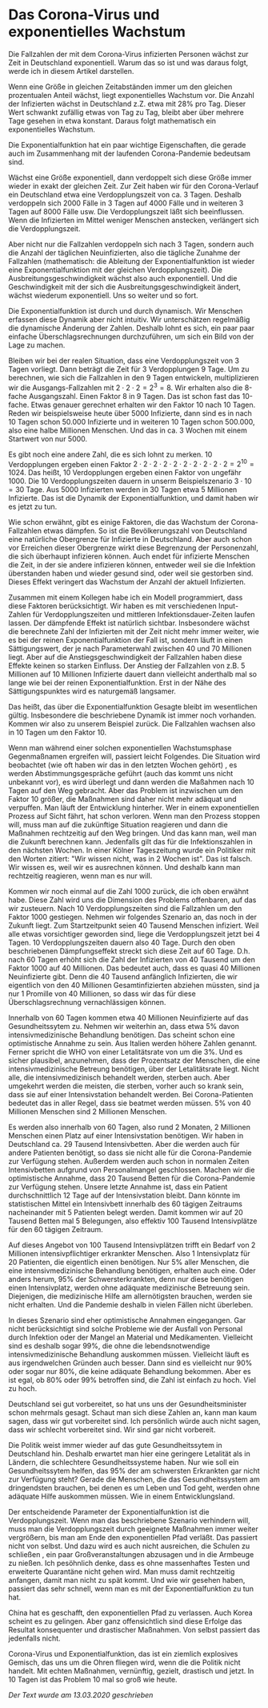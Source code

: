 # Das Corona-Virus und exponentielles Wachstum


Die Fallzahlen der mit dem Corona-Virus infizierten Personen wächst zur Zeit in Deutschland exponentiell. Warum das so ist und was daraus folgt, werde ich in diesem Artikel darstellen.

Wenn eine Größe in gleichen Zeitabständen immer um den gleichen prozentualen Anteil wächst, liegt exponentielles Wachstum vor. Die Anzahl der Infizierten wächst in Deutschland z.Z. etwa mit 28% pro Tag. Dieser Wert schwankt zufällig etwas von Tag zu Tag, bleibt aber über mehrere Tage gesehen in etwa konstant. Daraus folgt mathematisch ein exponentielles Wachstum. 

Die Exponentialfunktion hat ein paar wichtige Eigenschaften, die gerade auch im Zusammenhang mit der laufenden Corona-Pandemie bedeutsam sind. 

Wächst eine Größe exponentiell, dann verdoppelt sich diese Größe immer wieder in exakt der gleichen Zeit. Zur Zeit haben wir für den Corona-Verlauf ein Deutschland etwa eine Verdopplungszeit von ca. 3 Tagen. Deshalb verdoppeln sich 2000 Fälle in 3 Tagen auf 4000 Fälle und in weiteren 3 Tagen auf 8000 Fälle usw. Die Verdopplungszeit läßt sich beeinflussen. Wenn die Infizierten im Mittel weniger Menschen anstecken, verlängert sich die Verdopplungszeit.

Aber nicht nur die Fallzahlen verdoppeln sich nach 3 Tagen, sondern auch die Anzahl der täglichen Neuinfizierten, also die tägliche Zunahme der Fallzahlen (mathematisch: die Ableitung der Exponentialfunktion ist wieder eine Exponentialfunktion mit der gleichen Verdopplungszeit). Die Ausbreitungsgeschwindigkeit wächst also auch exponentiell.  Und die Geschwindigkeit mit der sich die Ausbreitungsgeschwindigkeit ändert, wächst wiederum exponentiell. Uns so weiter und so fort. 

Die Exponentialfunktion ist durch und durch dynamisch. Wir Menschen erfassen diese Dynamik aber nicht intuitiv. Wir unterschätzen regelmäßig die dynamische Änderung der Zahlen. Deshalb lohnt es sich, ein paar paar einfache Überschlagsrechnungen durchzuführen, um sich ein Bild von der Lage zu machen.

Bleiben wir bei der realen Situation, dass eine Verdopplungszeit von 3 Tagen vorliegt. Dann beträgt die Zeit für 3 Verdopplungen 9 Tage. Um zu berechnen, wie sich die Fallzahlen in den 9 Tagen entwickeln, multiplizieren wir die Ausgangs-Fallzahlen mit $2 \cdot 2 \cdot 2 = 2^3 = 8$. Wir erhalten also die 8-fache Ausgangszahl. Einen Faktor 8 in 9 Tagen. Das ist schon fast das 10-fache. Etwas genauer gerechnet erhalten wir den Faktor 10 nach 10 Tagen. Reden wir beispielsweise heute über 5000 Infizierte, dann sind es in nach 10 Tagen schon 50.000 Infizierte und in weiteren 10 Tagen schon 500.000, also eine halbe Millionen Menschen. Und das in ca. 3 Wochen mit einem Startwert von nur 5000.

Es gibt noch eine andere Zahl, die es sich lohnt zu merken. 10 Verdopplungen ergeben einen Faktor $2 \cdot 2 \cdot 2 \cdot 2 \cdot 2 \cdot 2 \cdot 2 \cdot 2 \cdot 2 \cdot 2= 2^{10} = 1024$.  Das heißt, 10 Verdopplungen ergeben einen Faktor von ungefähr 1000. Die 10 Verdopplungszeiten dauern in unserm Beispielszenario $3 \cdot 10 = 30$  Tage. Aus 5000 Infizierten werden in 30 Tagen etwa 5 Millionen Infizierte. Das ist die Dynamik der Exponentialfunktion, und damit haben wir es jetzt zu tun.

Wie schon erwähnt, gibt es einige Faktoren, die das Wachstum der Corona-Fallzahlen etwas dämpfen. So ist die Bevölkerungszahl von Deutschland eine natürliche Obergrenze für Infizierte in Deutschland. Aber auch schon vor Erreichen dieser Obergrenze wirkt diese Begrenzung der Personenzahl, die sich überhaupt infizieren können.  Auch endet für infizierte Menschen die Zeit, in der sie andere infizieren können, entweder weil sie die Infektion überstanden haben und wieder gesund sind, oder weil sie gestorben sind. Dieses Effekt veringert das Wachstum der Anzahl der aktuell Infizierten. 

Zusammen mit einem Kollegen habe ich ein Modell programmiert, dass diese Faktoren berücksichtigt. Wir haben es mit verschiedenen Input-Zahlen für Verdopplungszeiten und mittleren Infektionsdauer-Zeiten laufen lassen. Der dämpfende Effekt ist natürlich sichtbar. Insbesondere wächst die berechnete Zahl der Infizierten mit der Zeit nicht mehr immer weiter, wie es bei der reinen Exponentialfunktion der Fall ist, sondern läuft in einen Sättigungswert, der je nach Parameterwahl zwischen 40 und 70 Millionen liegt. Aber auf die Anstiegsgeschwindigkeit der Fallzahlen haben diese Effekte keinen so starken Einfluss. Der Anstieg der Fallzahlen von z.B. 5 Millionen auf 10 Millionen Infizierte dauert dann vielleicht anderthalb mal so lange wie bei der reinen Exponentialfunktion. Erst in der Nähe des Sättigungspunktes wird es naturgemäß langsamer.

Das heißt, das über die Exponentialfunktion Gesagte bleibt im wesentlichen gültig. Insbesondere die beschriebene Dynamik ist immer noch vorhanden. Kommen wir also zu unserem Beispiel zurück. Die Fallzahlen wachsen also in 10 Tagen um den Faktor 10.

Wenn man während einer solchen exponentiellen Wachstumsphase Gegenmaßnamen ergreifen will, passiert leicht Folgendes. Die Situation wird beobachtet (wie oft haben wir das in den letzten Wochen gehört) , es werden Abstimmungsgespräche geführt (auch das kommt uns nicht unbekannt vor), es wird überlegt und dann werden die Maßahmen nach 10 Tagen auf den Weg gebracht. Aber das Problem ist inzwischen um den Faktor 10 größer, die Maßnahmen sind daher nicht mehr adäquat und verpuffen. Man läuft der Entwicklung hinterher. Wer in einem exponentiellen Prozess auf Sicht fährt, hat schon verloren. Wenn man den Prozess stoppen will, muss man auf die zukünftige Situation reagieren und dann die Maßnahmen rechtzeitig auf den Weg bringen. Und das kann man, weil man die Zukunft berechnen kann. Jedenfalls gilt das für die Infektionszahlen in den nächsten Wochen. In einer Kölner Tageszeitung wurde ein Politiker mit den Worten zitiert: "Wir wissen nicht, was in 2 Wochen ist". Das ist  falsch. Wir wissen es, weil wir es ausrechnen können. Und deshalb kann man rechtzeitig reagieren, wenn man es nur will.

Kommen wir noch einmal auf die Zahl 1000 zurück, die ich oben erwähnt habe. Diese Zahl wird uns die Dimension des Problems offenbaren, auf das wir zusteuern. Nach 10 Verdopplungszeiten sind die Fallzahlen um den Faktor 1000 gestiegen. Nehmen wir folgendes Szenario an, das noch in der Zukunft liegt.  Zum Startzeitpunkt seien 40 Tausend Menschen infiziert. Weil alle etwas vorsichtiger geworden sind, liege die Verdopplungszeit jetzt bei 4 Tagen. 10 Verdopplungszeiten dauern also 40 Tage. Durch den oben beschriebenen Dämpfungseffekt streckt sich diese Zeit auf 60 Tage. D.h. nach 60 Tagen erhöht sich die Zahl der Infizierten von 40 Tausend um den Faktor 1000 auf 40 Millionen. Das bedeutet auch, dass es quasi 40 Millionen Neuinfizierte gibt. Denn die 40 Tausend anfänglich Infizierten, die wir eigentlich von den 40 Millionen Gesamtinfizierten abziehen müssten, sind ja nur 1 Promille von 40 Millionen, so dass wir das für diese Überschlagsrechnung vernachlässigen können. 

Innerhalb von 60 Tagen kommen etwa 40 Millionen Neuinfizierte auf das Gesundheitssytem zu. Nehmen wir weiterhin an, dass etwa 5% davon intensivmedizinische Behandlung benötigen. Das scheint schon eine optimistische Annahme zu sein. Aus Italien werden höhere Zahlen genannt. Ferner spricht die WHO von einer Letalitätsrate von um die 3%. Und es sicher plausibel, anzunehmen, dass der Prozentsatz der Menschen, die eine intensivmedizinische Betreung benötigen, über der Letalitätsrate liegt. Nicht alle, die intensivmedizinisch behandelt werden, sterben auch. Aber umgekehrt werden die meisten, die sterben, vorher auch so krank sein, dass  sie auf einer Intensivstation behandelt werden. Bei Corona-Patienten bedeutet das in aller Regel, dass sie beatmet werden müssen. 5% von 40 Millionen  Menschen sind 2 Millionen Menschen.

Es werden also innerhalb von 60 Tagen, also rund 2 Monaten, 2 Millionen Menschen einen Platz auf einer Intensivstation benötigen. Wir haben in Deutschland ca. 29 Tausend Intensivbetten. Aber die werden auch für andere Patienten benötigt, so dass sie nicht alle für die Corona-Pandemie zur Verfügung stehen. Außerdem werden auch schon in normalen Zeiten Intensivbetten aufgrund von Personalmangel geschlossen. Machen wir die optimistische Annahme, dass 20 Tausend Betten für die Corona-Pandemie zur Verfügung stehen. Unsere letzte Annahme ist, dass ein Patient durchschnittlich 12 Tage auf der Intensivstation bleibt. Dann könnte im statistischen Mittel ein Intensivbett innerhalb des 60 tägigen Zeitraums nacheinander mit 5 Patienten belegt werden. Damit kommen wir auf 20 Tausend Betten mal 5 Belegungen, also effektiv 100 Tausend Intensivplätze für den 60 tägigen Zeitraum.

Auf dieses Angebot von 100 Tausend Intensivplätzen trifft ein Bedarf von 2 Millionen intensivpflichtiger erkrankter Menschen. Also 1 Intensivplatz für 20 Patienten, die eigentlich einen benötigen. Nur 5% aller Menschen, die eine intensivmedizinische Behandlung benötigen, erhalten auch eine. Oder anders herum, 95% der Schwersterkrankten, denn nur diese benötigen einen Intensivplatz, werden ohne adäquate medizinische Betreuung sein. Diejenigen, die medizinische Hilfe am allernötigsten brauchen, werden sie nicht erhalten. Und die Pandemie deshalb in vielen Fällen nicht überleben.

In dieses Szenario sind eher optimistische Annahmen eingegangen. Gar nicht berücksichtigt sind solche Probleme wie der Ausfall von Personal durch Infektion oder der Mangel an Material und Medikamenten. Vielleicht sind es deshalb sogar 99%, die ohne die lebendsnotwendige intensivmedizinische Behandlung auskommen müssen. Vielleicht läuft es aus irgendwelchen Gründen auch besser. Dann sind es vielleicht nur 90% oder sogar nur 80%, die keine adäquate Behandlung bekommen. Aber es ist egal, ob 80% oder 99% betroffen sind, die Zahl ist einfach zu hoch. Viel zu hoch.

Deutschland sei gut vorbereitet, so hat uns uns der Gesundheitsminister schon mehrmals gesagt. Schaut man sich diese Zahlen an, kann man kaum sagen, dass wir gut vorbereitet sind. Ich persönlich würde auch nicht sagen, dass wir schlecht vorbereitet sind. Wir sind gar nicht vorbereit.

Die Politik weist immer wieder auf das gute Gesundheitssytem in Deutschland hin. Deshalb erwartet man hier eine geringere Letalität als in Ländern, die schlechtere Gesundheitssysteme haben. Nur wie soll ein Gesundheitssytem helfen, das 95% der am schwersten Erkrankten gar nicht zur Verfügung steht? Gerade die Menschen, die das Gesundheitssystem am dringendsten brauchen, bei denen es um Leben und Tod geht, werden ohne adäquate Hilfe auskommen müssen. Wie in einem Entwicklungsland.

Der entscheidende Parameter der Exponentialfunktion ist die Verdopplungszeit. Wenn man das beschriebene Szenario verhindern will, muss man die Verdopplungszeit durch geeignete Maßnahmen immer weiter vergrößern, bis man am Ende den exponentiellen Pfad verläßt. Das passiert nicht von selbst. Und dazu wird es auch nicht ausreichen,  die Schulen zu schließen , ein paar Großveranstaltungen abzusagen und in die Armbeuge zu nießen. Ich pesöhnlich denke, dass es ohne massenhaftes Testen und erweiterte Quarantäne nicht gehen wird.  Man muss damit rechtzeitig anfangen, damit man nicht zu spät kommt. Und wie wir gesehen haben, passiert das sehr schnell, wenn man es mit der Exponentialfunktion zu tun hat. 

China hat es geschafft, den exponentiellen Pfad zu verlassen. Auch Korea scheint es zu gelingen. Aber ganz offensichtlich sind diese Erfolge das Resultat konsequenter und drastischer Maßnahmen. Von selbst passiert das jedenfalls nicht.

Corona-Virus und Exponentialfunktion, das ist ein ziemlich explosives Gemisch, das uns um die Ohren fliegen wird, wenn die die Politik nicht handelt. Mit echten Maßnahmen, vernünftig, gezielt, drastisch und jetzt. In 10 Tagen ist das Problem 10 mal so groß wie heute.


*Der Text wurde am 13.03.2020 geschrieben*










